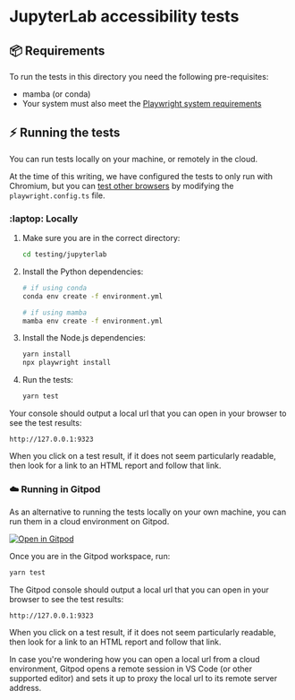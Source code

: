 # JupyterLab accessibility tests

## :package: Requirements

To run the tests in this directory you need the following pre-requisites:

- mamba (or conda)
- Your system must also meet the [Playwright system requirements](https://playwright.dev/docs/library#system-requirements)

## :zap: Running the tests

You can run tests locally on your machine, or remotely in the cloud.

At the time of this writing, we have configured the tests to only run with
Chromium, but you can
[test other browsers](https://github.com/MarcusFelling/demo.playwright/blob/main/accessibility/playwright.config.ts)
by modifying the `playwright.config.ts` file.
### :laptop: Locally

1. Make sure you are in the correct directory:

    ```bash
    cd testing/jupyterlab
    ```

2. Install the Python dependencies:

    ```bash
    # if using conda
    conda env create -f environment.yml

    # if using mamba
    mamba env create -f environment.yml
    ```

3. Install the Node.js dependencies:

    ```bash
    yarn install
    npx playwright install
    ```

4. Run the tests:

    ```bash
    yarn test
    ```

Your console should output a local url that you can open in your browser to see
the test results:

    http://127.0.0.1:9323

When you click on a test result, if it does not seem particularly readable, then
look for a link to an HTML report and follow that link.

### :cloud: Running in Gitpod

As an alternative to running the tests locally on your own machine, you can run them in a cloud environment on Gitpod.

[![Open in Gitpod](https://gitpod.io/button/open-in-gitpod.svg)](https://gitpod.io/#https://github.com/jupyter/accessibility)

Once you are in the Gitpod workspace, run:

```bash
yarn test
```

The Gitpod console should output a local url that you can open in your browser
to see the test results:

    http://127.0.0.1:9323

When you click on a test result, if it does not seem particularly readable, then
look for a link to an HTML report and follow that link.

In case you're wondering how you can open a local url from a cloud environment,
Gitpod opens a remote session in VS Code (or other supported editor) and sets it
up to proxy the local url to its remote server address.
